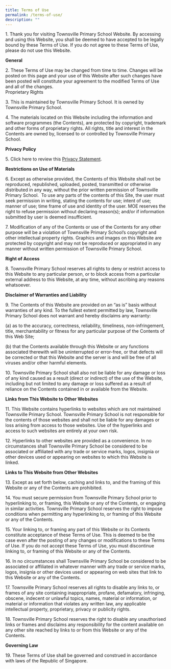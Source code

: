 ```yaml
---
title: Terms of Use
permalink: /terms-of-use/
description: ""
---
```

1\. Thank you for visiting Townsville Primary School Website. By accessing and using this Website, you shall be deemed to have accepted to be legally bound by these Terms of Use. If you do not agree to these Terms of Use, please do not use this Website.

**General**

2\. These Terms of Use may be changed from time to time. Changes will be posted on this page and your use of this Website after such changes have been posted will constitute your agreement to the modified Terms of Use and all of the changes.  
Proprietary Rights

3\. This is maintained by Townsville Primary School. It is owned by Townsville Primary School.

4\. The materials located on this Website including the information and software programmes (the Contents), are protected by copyright, trademark and other forms of proprietary rights. All rights, title and interest in the Contents are owned by, licensed to or controlled by Townsville Primary School.  

**Privacy Policy**

5\. Click here to review this [Privacy Statement](  
https://townsvillepri.moe.edu.sg/privacy/).  

**Restrictions on Use of Materials**

6\. Except as otherwise provided, the Contents of this Website shall not be reproduced, republished, uploaded, posted, transmitted or otherwise distributed in any way, without the prior written permission of Townsville Primary School.  To use any parts of the contents of this Site, the user must seek permission in writing, stating the contents for use; intent of use; manner of use; time frame of use and identity of the user. MOE reserves the right to refuse permission without declaring reason(s); and/or if information submitted by user is deemed insufficient.

7\. Modification of any of the Contents or use of the Contents for any other purpose will be a violation of Townsville Primary School’s copyright and other intellectual property rights. Graphics and images on this Website are protected by copyright and may not be reproduced or appropriated in any manner without written permission of Townsville Primary School.

**Right of Access**

8\. Townsville Primary School reserves all rights to deny or restrict access to this Website to any particular person, or to block access from a particular external address to this Website, at any time, without ascribing any reasons whatsoever.

**Disclaimer of Warranties and Liability**

9\. The Contents of this Website are provided on an “as is” basis without warranties of any kind. To the fullest extent permitted by law, Townsville Primary School does not warrant and hereby disclaims any warranty:

(a) as to the accuracy, correctness, reliability, timeliness, non-infringement, title, merchantability or fitness for any particular purpose of the Contents of this Web Site;

(b) that the Contents available through this Website or any functions associated therewith will be uninterrupted or error-free, or that defects will be corrected or that this Website and the server is and will be free of all viruses and/or other harmful elements.

10\. Townsville Primary School shall also not be liable for any damage or loss of any kind caused as a result (direct or indirect) of the use of the Website, including but not limited to any damage or loss suffered as a result of reliance on the Contents contained in or available from the Website.  

**Links from This Website to Other Websites**

11\. This Website contains hyperlinks to websites which are not maintained Townsville Primary School. Townsville Primary School is not responsible for the contents of those websites and shall not be liable for any damages or loss arising from access to those websites. Use of the hyperlinks and access to such websites are entirely at your own risk.

12\. Hyperlinks to other websites are provided as a convenience. In no circumstances shall Townsville Primary School be considered to be associated or affiliated with any trade or service marks, logos, insignia or other devices used or appearing on websites to which this Website is linked.  

**Links to This Website from Other Websites**

13\. Except as set forth below, caching and links to, and the framing of this Website or any of the Contents are prohibited.

14\. You must secure permission from Townsville Primary School prior to hyperlinking to, or framing, this Website or any of the Contents, or engaging in similar activities. Townsville Primary School reserves the right to impose conditions when permitting any hyperlinking to, or framing of this Website or any of the Contents.

15\. Your linking to, or framing any part of this Website or its Contents constitute acceptance of these Terms of Use. This is deemed to be the case even after the posting of any changes or modifications to these Terms of Use. If you do not accept these Terms of Use, you must discontinue linking to, or framing of this Website or any of the Contents.

16\. In no circumstances shall Townsville Primary School be considered to be associated or affiliated in whatever manner with any trade or service marks, logos, insignia or other devices used or appearing on web sites that link to this Website or any of the Contents.

17\. Townsville Primary School reserves all rights to disable any links to, or frames of any site containing inappropriate, profane, defamatory, infringing, obscene, indecent or unlawful topics, names, material or information, or material or information that violates any written law, any applicable intellectual property, proprietary, privacy or publicity rights.

18\. Townsville Primary School reserves the right to disable any unauthorised links or frames and disclaims any responsibility for the content available on any other site reached by links to or from this Website or any of the Contents.  

**Governing Law**

19\. These Terms of Use shall be governed and construed in accordance with laws of the Republic of Singapore.